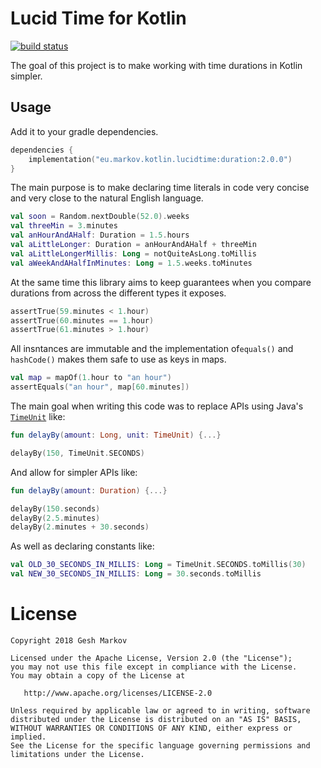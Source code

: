 Lucid Time for Kotlin
=====================

[![build status](https://travis-ci.org/markov/lucid-time.svg?branch=master)](https://travis-ci.org/markov/lucid-time)

The goal of this project is to make working with time durations in Kotlin simpler.

Usage
-----

Add it to your gradle dependencies.

```kotlin
dependencies {
    implementation("eu.markov.kotlin.lucidtime:duration:2.0.0")
}
```

The main purpose is to make declaring time literals in code very concise and very close to the natural English language.

```kotlin
val soon = Random.nextDouble(52.0).weeks
val threeMin = 3.minutes
val anHourAndAHalf: Duration = 1.5.hours
val aLittleLonger: Duration = anHourAndAHalf + threeMin
val aLittleLongerMillis: Long = notQuiteAsLong.toMillis
val aWeekAndAHalfInMinutes: Long = 1.5.weeks.toMinutes
```

At the same time this library aims to keep guarantees when you compare durations from across the different types it exposes.

```kotlin
assertTrue(59.minutes < 1.hour)
assertTrue(60.minutes == 1.hour)
assertTrue(61.minutes > 1.hour)
```

All insntances are immutable and the implementation of`equals()` and `hashCode()`  makes them safe to use as keys in maps.

```kotlin
val map = mapOf(1.hour to "an hour")
assertEquals("an hour", map[60.minutes])
```

The main goal when writing this code was to replace APIs using Java's [`TimeUnit`][java_time_unit] like:
```kotlin
fun delayBy(amount: Long, unit: TimeUnit) {...}

delayBy(150, TimeUnit.SECONDS)
```

And allow for simpler APIs like:
```kotlin
fun delayBy(amount: Duration) {...}

delayBy(150.seconds)
delayBy(2.5.minutes)
delayBy(2.minutes + 30.seconds)
```

As well as declaring constants like:
```kotlin
val OLD_30_SECONDS_IN_MILLIS: Long = TimeUnit.SECONDS.toMillis(30)
val NEW_30_SECONDS_IN_MILLIS: Long = 30.seconds.toMillis
```

License
=======

    Copyright 2018 Gesh Markov

    Licensed under the Apache License, Version 2.0 (the "License");
    you may not use this file except in compliance with the License.
    You may obtain a copy of the License at

       http://www.apache.org/licenses/LICENSE-2.0

    Unless required by applicable law or agreed to in writing, software
    distributed under the License is distributed on an "AS IS" BASIS,
    WITHOUT WARRANTIES OR CONDITIONS OF ANY KIND, either express or implied.
    See the License for the specific language governing permissions and
    limitations under the License.


[java_time_unit]: https://docs.oracle.com/javase/7/docs/api/java/util/concurrent/TimeUnit.html
